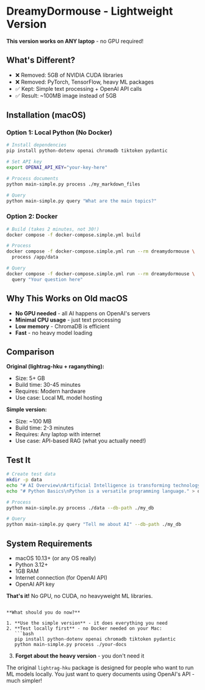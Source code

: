 # DreamyDormouse - Lightweight Version

**This version works on ANY laptop** - no GPU required!

## What's Different?

- ❌ Removed: 5GB of NVIDIA CUDA libraries
- ❌ Removed: PyTorch, TensorFlow, heavy ML packages
- ✅ Kept: Simple text processing + OpenAI API calls
- ✅ Result: ~100MB image instead of 5GB

## Installation (macOS)

### Option 1: Local Python (No Docker)

```bash
# Install dependencies
pip install python-dotenv openai chromadb tiktoken pydantic

# Set API key
export OPENAI_API_KEY="your-key-here"

# Process documents
python main-simple.py process ./my_markdown_files

# Query
python main-simple.py query "What are the main topics?"
```

### Option 2: Docker

```bash
# Build (takes 2 minutes, not 30!)
docker compose -f docker-compose.simple.yml build

# Process
docker compose -f docker-compose.simple.yml run --rm dreamydormouse \
  process /app/data

# Query
docker compose -f docker-compose.simple.yml run --rm dreamydormouse \
  query "Your question here"
```

## Why This Works on Old macOS

- **No GPU needed** - all AI happens on OpenAI's servers
- **Minimal CPU usage** - just text processing
- **Low memory** - ChromaDB is efficient
- **Fast** - no heavy model loading

## Comparison

**Original (lightrag-hku + raganything):**
- Size: 5+ GB
- Build time: 30-45 minutes
- Requires: Modern hardware
- Use case: Local ML model hosting

**Simple version:**
- Size: ~100 MB
- Build time: 2-3 minutes
- Requires: Any laptop with internet
- Use case: API-based RAG (what you actually need!)

## Test It

```bash
# Create test data
mkdir -p data
echo "# AI Overview\nArtificial Intelligence is transforming technology." > data/ai.md
echo "# Python Basics\nPython is a versatile programming language." > data/python.md

# Process
python main-simple.py process ./data --db-path ./my_db

# Query
python main-simple.py query "Tell me about AI" --db-path ./my_db
```

## System Requirements

- macOS 10.13+ (or any OS really)
- Python 3.12+
- 1GB RAM
- Internet connection (for OpenAI API)
- OpenAI API key

**That's it!** No GPU, no CUDA, no heavyweight ML libraries.
```

**What should you do now?**

1. **Use the simple version** - it does everything you need
2. **Test locally first** - no Docker needed on your Mac:
   ```bash
   pip install python-dotenv openai chromadb tiktoken pydantic
   python main-simple.py process ./your-docs
   ```
3. **Forget about the heavy version** - you don't need it

The original `lightrag-hku` package is designed for people who want to run ML models locally. You just want to query documents using OpenAI's API - much simpler!
